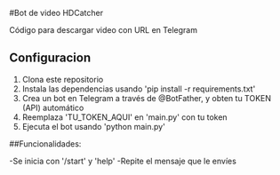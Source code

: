 #Bot de video HDCatcher

Código para descargar video con URL en Telegram

## Configuracion

1. Clona este repositorio
2. Instala las dependencias usando 'pip install -r requirements.txt'
3. Crea un bot en Telegram a través de @BotFather, y obten tu TOKEN (API) automático
4. Reemplaza 'TU_TOKEN_AQUI' en 'main.py' con tu token
5. Ejecuta el bot usando 'python main.py'

##Funcionalidades:

-Se inicia con '/start' y 'help'
-Repite el mensaje que le envíes